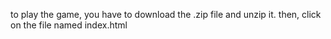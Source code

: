 to play the game, you have to download the .zip file and unzip it. then, click on the file named index.html
